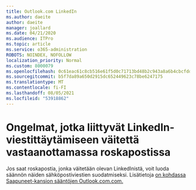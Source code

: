 ```yaml
---
title: Outlook.com LinkedIn
ms.author: daeite
author: daeite
manager: joallard
ms.date: 04/21/2020
ms.audience: ITPro
ms.topic: article
ms.service: o365-administration
ROBOTS: NOINDEX, NOFOLLOW
localization_priority: Normal
ms.custom: 8000079
ms.openlocfilehash: 0c61eac61c8cb516e61f5d0c71713bd48b2c943a8a6b4cbcfddafb81016b4780
ms.sourcegitcommit: b5f7da89a650d2915dc652449623c78be6247175
ms.translationtype: MT
ms.contentlocale: fi-FI
ms.lasthandoff: 08/05/2021
ms.locfileid: "53918862"
---
```

# <a name="issues-with-junk-email-claiming-to-be-from-linkedin"></a>Ongelmat, jotka liittyvät LinkedIn-viestittäytämiseen väitettä vastaanottamassa roskapostissa

Jos saat roskapostia, jonka väitetään olevan LinkedInistä, voit luoda säännön näiden sähköpostiviestien suodatmiseksi.
Lisätietoja [on kohdassa Saapuneet-kansion sääntöjen Outlook.com.com.](https://aka.ms/OutlookComInboxRules)


